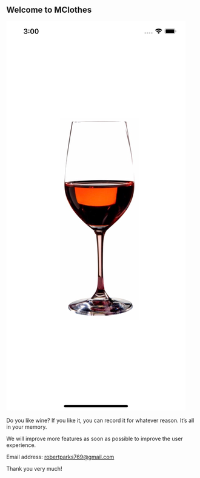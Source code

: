 ## Welcome to MClothes

![Image](1024.png)

Do you like wine? If you like it, you can record it for whatever reason. It’s all in your memory.

We will improve more features as soon as possible to improve the user experience.

Email address: robertparks769@gmail.com

Thank you very much!

